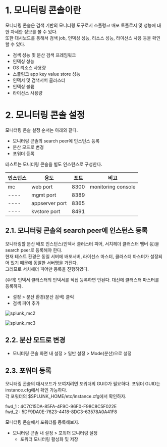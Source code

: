 # 1. 모니터링 콘솔이란

모니터링 콘솔은 검색 기반의 모니터링 도구로서 스플렁크 배포 토폴로지 및 성능에 대한 자세한 정보를 볼 수 있다.  
또한 대시보드를 통해서 검색 job, 인덱싱 성능, 리소스 성능, 라이선스 사용 등을 확인할 수 있다.  

- 검색 성능 및 분산 검색 프레임워크  
- 인덱싱 성능  
- OS 리소스 사용량  
- 스플렁크 app key value store 성능  
- 인덱서 및 검색서버 클러스터  
- 인덱싱 볼륨  
- 라이선스 사용량  

# 2. 모니터링 콘솔 설정

모니터링 콘솔 설정 순서는 아래와 같다.  

- 모니터링 콘솔의 search peer에 인스턴스 등록  
- 분산 모드로 변경  
- 포워더 등록

테스트는 모니터링 콘솔을 별도 인스턴스로 구성한다.  

인스턴스|용도|포트|비고
---- | ---- | ---- | ----
mc|web port|8300|monitoring console
----|mgmt port|8389|
----|appserver port|8365|
----|kvstore port|8491|

## 2.1. 모니터링 콘솔의 search peer에 인스턴스 등록

모니터링할 분산 배포 인스턴스(인덱서 클러스터 피어, 서치헤더 클러스터 멤버 등)을 search peer로 등록해야 한다.  
현재 테스트 환경은 동일 서버에 배포서버, 라이선스 마스터, 클러스터 마스터가 설정되어 있기 때문에 동일한 서버명을 가진다.  
그러므로 서치헤더 피어만 등록을 진행하였다.  

(주의) 인덱서 클러스터의 인덱서를 직접 등록하면 안된다. 대신에 클러스터 마스터를 등록하자.  

- 설정 > 분산 환경(분산 검색) 클릭  
- 검색 피어 추가  

![splunk_mc2](https://user-images.githubusercontent.com/6319057/47549075-e7c8f100-d935-11e8-8c94-95717bb92e95.PNG)

![splunk_mc3](https://user-images.githubusercontent.com/6319057/47549242-73428200-d936-11e8-8ae5-ead286c15d29.PNG)

## 2.2. 분산 모드로 변경

- 모니터링 콘솔 화면 내 설정 > 일반 설정 > Mode(분산)으로 설정  

## 2.3. 포워더 등록

모니터링 콘솔의 대시보드가 보여지려면 포워더의 GUID가 필요하다. 포워더 GUID는 instance.cfg에서 확인 가능하다.  
각 포워더의 $SPLUNK_HOME/etc/instance.cfg에서 확인하자.  

fwd_1 : 4C7C15DA-85FA-4F9C-96F0-F98C8C5F022E  
fwd_2 : 5DF9DA0E-7623-4418-8DC3-63578A0A41F8  

모니터링 콘솔에서 포워더를 등록해보자.  

- 모니터링 콘솔 내 설정 > 포워더 모니터링 설정  
  - 포워더 모니터링 활성화 및 저장  
  
  
